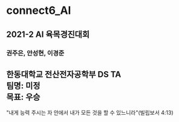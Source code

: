 # connect6_AI
## 2021-2 AI 육목경진대회
### 권주은, 안성현, 이경준
한동대학교 전산전자공학부 DS TA  
팀명: 미정  
목표: 우승  
----------
"내게 능력 주시는 자 안에서 내가 모든 것을 할 수 있느니라"(빌립보서 4:13)
